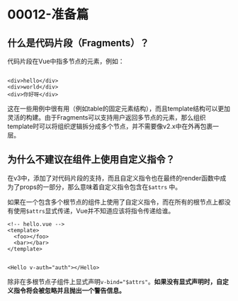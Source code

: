 # 00012-准备篇

## 什么是代码片段（Fragments）？

代码片段在Vue中指多节点的元素，例如：

```vue

<div>hello</div>
<div>world</div>
<div>你好呀</div>
```

这在一些用例中很有用（例如table的固定元素结构），而且template结构可以更加灵活的构建。由于Fragments可以支持用户返回多节点的元素，那么组织template时可以将组织逻辑拆分成多个节点，并不需要像v2.x中在外再包裹一层。

## 为什么不建议在组件上使用自定义指令？

在v3中，添加了对代码片段的支持，而且自定义指令也在最终的render函数中成为了props的一部分，那么意味着自定义指令包含在`$attrs`
中。

如果在一个包含多个根节点的组件上使用了自定义指令，而在所有的根节点上都没有使用`$attrs`显式传递，Vue并不知道应该将指令传递给谁。

```vue
<!-- hello.vue -->
<template>
  <foo></foo>
  <bar></bar>
</template>
```

```vue

<Hello v-auth="auth"></Hello>
```

除非在多根节点子组件上显式声明`v-bind="$attrs"`。**如果没有显式声明时，自定义指令将会被忽略并且抛出一个警告信息。**


